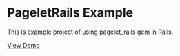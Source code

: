 # PageletRails Example

This is example project of using [pagelet_rails gem](https://github.com/antulik/pagelet_rails) in Rails.

[View Demo](https://polar-river-18908.herokuapp.com)
